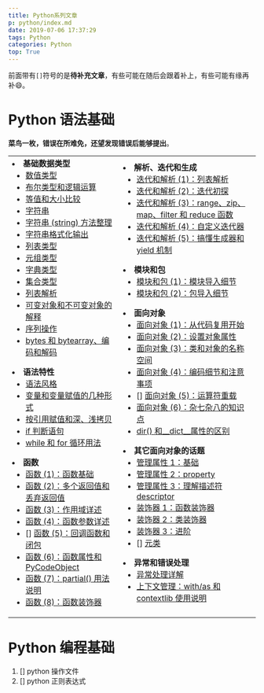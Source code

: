 ```yaml
---
title: Python系列文章
p: python/index.md
date: 2019-07-06 17:37:29
tags: Python
categories: Python
top: True
---
```



前面带有`[]`符号的是**待补充文章**，有些可能在随后会跟着补上，有些可能有缘再补😄。

# Python 语法基础


**菜鸟一枚，错误在所难免，还望发现错误后能够提出**。


<table>
    <tbody>
        <tr>
            <td>
                <li><strong>基础数据类型</strong>
                    <ul>
                        <li><a href="https://www.cnblogs.com/f-ck-need-u/p/10133506.html">数值类型</a><br></li>
                        <li><a href="https://www.cnblogs.com/f-ck-need-u/p/10124444.html">布尔类型和逻辑运算</a><br></li>
                        <li><a href="https://www.cnblogs.com/f-ck-need-u/p/10124559.html">等值和大小比较</a><br></li>
                        <li><a href="https://www.cnblogs.com/f-ck-need-u/p/10139321.html">字符串</a><br></li>
                        <li><a href="https://www.cnblogs.com/f-ck-need-u/p/9127699.html">字符串 (string) 方法整理</a><br></li>
                        <li><a href="https://www.cnblogs.com/f-ck-need-u/p/10139325.html">字符串格式化输出</a><br></li>
                        <li><a href="https://www.cnblogs.com/f-ck-need-u/p/10147485.html">列表类型</a><br></li>
                        <li><a href="https://www.cnblogs.com/f-ck-need-u/p/10159411.html">元组类型</a><br></li>
                        <li><a href="https://www.cnblogs.com/f-ck-need-u/p/10159432.html">字典类型</a><br></li>
                        <li><a href="https://www.cnblogs.com/f-ck-need-u/p/10159413.html">集合类型</a><br></li>
                        <li><a href="https://www.cnblogs.com/f-ck-need-u/p/10259772.html">列表解析</a></li>
                        <li><a href="https://www.cnblogs.com/f-ck-need-u/p/10139295.html">可变对象和不可变对象的解释</a><br></li>
                        <li><a href="https://www.cnblogs.com/f-ck-need-u/p/10144798.html">序列操作</a><br></li>
                        <li><a href="https://www.cnblogs.com/f-ck-need-u/p/10185965.html">bytes 和 bytearray、编码和解码</a><br></li>
                    </ul>
                </li>
                <li><strong>语法特性</strong>
                    <ul>
                        <li><a href="https://www.cnblogs.com/f-ck-need-u/p/10126127.html">语法风格</a><br></li>
                        <li><a href="https://www.cnblogs.com/f-ck-need-u/p/10122962.html">变量和变量赋值的几种形式</a><br></li>
                        <li><a href="https://www.cnblogs.com/f-ck-need-u/p/10123145.html">按引用赋值和深、浅拷贝</a><br></li>
                        <li><a href="https://www.cnblogs.com/f-ck-need-u/p/10127188.html">if 判断语句</a><br></li>
                        <li><a href="https://www.cnblogs.com/f-ck-need-u/p/10129317.html">while 和 for 循环用法</a><br></li>
                    </ul>
                </li>
                <li><strong>函数</strong>
                    <ul>
                        <li><a href="https://www.cnblogs.com/f-ck-need-u/p/9932901.html">函数 (1)：函数基础</a><br></li>
                        <li><a href="https://www.cnblogs.com/f-ck-need-u/p/10091920.html">函数 (2)：多个返回值和丢弃返回值</a><br></li>
                        <li><a href="https://www.cnblogs.com/f-ck-need-u/p/9925021.html">函数 (3)：作用域详述</a><br></li>
                        <li><a href="https://www.cnblogs.com/f-ck-need-u/p/9937828.html">函数 (4)：函数参数详述</a></li>
                        <li>[] <a href="">函数 (5)：回调函数和闭包</a><br></li>
                        <li><a href="https://www.cnblogs.com/f-ck-need-u/p/9937018.html">函数 (6)：函数属性和 PyCodeObject</a><br></li>
                        <li><a href="https://www.cnblogs.com/f-ck-need-u/p/10198013.html">函数 (7)：partial() 用法说明</a><br></li>
                        <li><a href="https://www.cnblogs.com/f-ck-need-u/p/10198247.html">函数 (8)：函数装饰器</a><br></li>
                    </ul>
                </li>
            </td>
            <td>
                <li><strong>解析、迭代和生成</strong>
                    <ul>
                        <a name="blogiterator"></a>
                        <li><a href="https://www.cnblogs.com/f-ck-need-u/p/10259772.html">迭代和解析 (1)：列表解析</a></li>
                        <li><a href="https://www.cnblogs.com/f-ck-need-u/p/10259746.html">迭代和解析 (2)：迭代初探</a></li>
                        <li><a href="https://www.cnblogs.com/f-ck-need-u/p/10260776.html">迭代和解析
                                (3)：range、zip、map、filter 和 reduce 函数</a><br></li>
                        <li><a href="https://www.cnblogs.com/f-ck-need-u/p/10263299.html">迭代和解析 (4)：自定义迭代器</a></li>
                        <li><a href="https://www.cnblogs.com/f-ck-need-u/p/10266226.html">迭代和解析 (5)：搞懂生成器和 yield 机制</a><br></li>
                    </ul>
                </li>
                <li><strong>模块和包</strong>
                    <ul>
                        <li><a href="https://www.cnblogs.com/f-ck-need-u/p/9955485.html">模块和包 (1)：模块导入细节</a><br></li>
                        <li><a href="https://www.cnblogs.com/f-ck-need-u/p/9961372.html">模块和包 (2)：包导入细节</a><br></li>
                    </ul>
                </li>
                <li><strong>面向对象</strong>
                    <ul>
                        <li><a href="https://www.cnblogs.com/f-ck-need-u/p/9965110.html">面向对象 (1)：从代码复用开始</a><br></li>
                        <li><a href="https://www.cnblogs.com/f-ck-need-u/p/10091181.html">面向对象 (2)：设置对象属性</a></li>
                        <li><a href="https://www.cnblogs.com/f-ck-need-u/p/10094021.html">面向对象 (3)：类和对象的名称空间</a><br></li>
                        <li><a href="https://www.cnblogs.com/f-ck-need-u/p/10099735.html">面向对象 (4)：编码细节和注意事项</a><br></li>
                        <li>[] <a href="">面向对象 (5)：运算符重载</a><br></li>
                        <li><a href="https://www.cnblogs.com/f-ck-need-u/p/10276417.html">面向对象 (6)：杂七杂八的知识点</a><br></li>
                        <li><a href="https://www.cnblogs.com/f-ck-need-u/p/10087696.html">dir() 和__dict__属性的区别</a><br></li>
                    </ul>
                </li>
                <li><strong>其它面向对象的话题</strong>
                    <ul>
                        <li><a href="https://www.cnblogs.com/f-ck-need-u/p/10193396.html">管理属性 1：基础</a><br></li>
                        <li><a href="https://www.cnblogs.com/f-ck-need-u/p/10188994.html">管理属性 2：property</a><br></li>
                        <li><a href="https://www.cnblogs.com/f-ck-need-u/p/10198020.html">管理属性 3：理解描述符 descriptor</a><br></li>
                        <li><a href="https://www.cnblogs.com/f-ck-need-u/p/10198247.html">装饰器 1：函数装饰器</a><br></li>
                        <li><a href="https://www.cnblogs.com/f-ck-need-u/p/10205168.html">装饰器 2：类装饰器</a><br></li>
                        <li><a href="https://www.cnblogs.com/f-ck-need-u/p/10204617.html">装饰器 3：进阶</a><br></li>
                        <li>[] <a href="">元类</a><br></li>
                    </ul>
                </li>
                <li><strong>异常和错误处理</strong>
                    <ul>
                        <li><a href="https://www.cnblogs.com/f-ck-need-u/p/10116936.html">异常处理详解</a><br></li>
                        <li><a href="https://www.cnblogs.com/f-ck-need-u/p/10111121.html">上下文管理：with/as 和 contextlib
                                使用说明</a><br></li>
                    </ul>
                </li>
            </td>
        </tr>
    </tbody>
</table>


# Python 编程基础


1. [] python 操作文件
2. [] python 正则表达式

